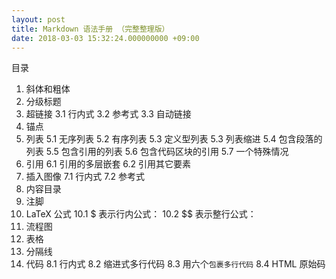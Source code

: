 ```yaml
---
layout: post
title: Markdown 语法手册 （完整整理版）
date: 2018-03-03 15:32:24.000000000 +09:00
---
```


目录
 1. 斜体和粗体
 2. 分级标题
 3. 超链接
 3.1 行内式
 3.2 参考式
 3.3 自动链接
 4. 锚点
 5. 列表
 5.1 无序列表
 5.2 有序列表
 5.3 定义型列表
 5.3 列表缩进
 5.4 包含段落的列表
 5.5 包含引用的列表
 5.6 包含代码区块的引用
 5.7 一个特殊情况
 6. 引用
 6.1 引用的多层嵌套
 6.2 引用其它要素
 7. 插入图像
 7.1 行内式
 7.2 参考式
 8. 内容目录
 9. 注脚
 10. LaTeX 公式
 10.1 $ 表示行内公式：
 10.2 $$ 表示整行公式：
 11. 流程图
 12. 表格
 13. 分隔线
 14. 代码
 8.1 行内式
 8.2 缩进式多行代码
 8.3 用六个`包裹多行代码`
  8.4 HTML 原始码
